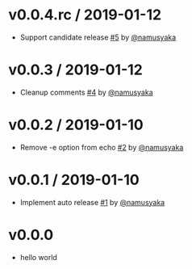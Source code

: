# v0.0.4.rc / 2019-01-12

* Support candidate release [#5](https://github.com/sinatra-bot/sandbox/pull/5) by [@namusyaka](https://github.com/namusyaka)

# v0.0.3 / 2019-01-12

* Cleanup comments [#4](https://github.com/sinatra-bot/sandbox/pull/4) by [@namusyaka](https://github.com/namusyaka)

# v0.0.2 / 2019-01-10

* Remove -e option from echo [#2](https://github.com/sinatra-bot/sandbox/pull/2) by [@namusyaka](https://github.com/namusyaka)

# v0.0.1 / 2019-01-10

* Implement auto release [#1](https://github.com/sinatra-bot/sandbox/pull/1) by [@namusyaka](https://github.com/namusyaka)

# v0.0.0

* hello world
